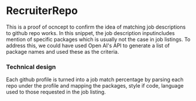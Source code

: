 # RecruiterRepo

This is a proof of ocncept to confirm the idea of matching job descriptions to github repo works. In this snippet, the job description inputincludes mention of specific packages which is usually not the case in job listings. To address this, we could have used Open AI's API to generate a list of package names and used these as the criteria.

### Technical design
Each github profile is turned into a job match percentage by parsing each repo under the profile and mapping the packages, style if code, language used to those requested in the job listing.
